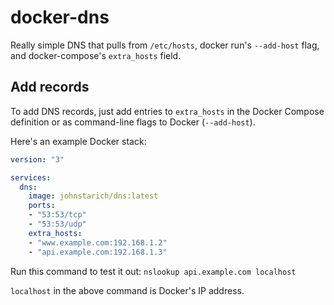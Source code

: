 # docker-dns
Really simple DNS that pulls from `/etc/hosts`, docker run's `--add-host` flag, and docker-compose's `extra_hosts` field.

## Add records

To add DNS records, just add entries to `extra_hosts` in the Docker Compose definition or as command-line flags to Docker (`--add-host`).

Here's an example Docker stack:

```yaml
version: "3"

services:
  dns:
    image: johnstarich/dns:latest
    ports:
    - "53:53/tcp"
    - "53:53/udp"
    extra_hosts:
    - "www.example.com:192.168.1.2"
    - "api.example.com:192.168.1.3"
```

Run this command to test it out: `nslookup api.example.com localhost`

`localhost` in the above command is Docker's IP address.
